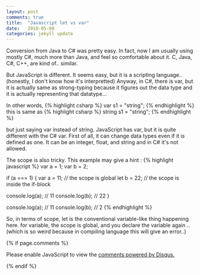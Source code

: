 ```yaml
---
layout: post
comments: true
title:  "Javascript let vs var"
date:   2018-05-08
categories: jekyll update
---
```


Conversion from Java to C# was pretty easy. In fact, now I am usually using mostly C#, much more than Java,
and feel so comfortable about it. C, Java, C#, C++, are kind of.. similar.

But JavaScript is different.
It seems easy, but it is a scripting language.. (honestly, I don't know how it's interpretted)
Anyway, in C#, there is var, but it is actually same as strong-typing because it figures out the data type
and it is actually representing that datatype... 

In other words,
{% highlight csharp %}
	var s1 = "string";
{% endhighlight %}
this is same as 
{% highlight csharp %}
	string s1 = "string";
{% endhighlight %}

but just saying var instead of string.
JavaScript has var, but it is quite different with the C# var.
First of all, it can change data types even if it is defined as one.
It can be an integer, float, and string and in C# it's not allowed.

The scope is also tricky.
This example may give a hint : 
{% highlight javascript %}
	var a = 1;
var b = 2;

if (a === 1) {
  var a = 11; // the scope is global
  let b = 22; // the scope is inside the if-block

  console.log(a);  // 11
  console.log(b);  // 22
} 

console.log(a); // 11
console.log(b); // 2
{% endhighlight %}

So, in terms of scope, let is the conventional variable-like thing happening here.
for variable, the scope is global, and you declare the variable again .. 
(which is so weird because in compiling language this will give an error..)


{% if page.comments %} 
<div id="disqus_thread"></div>
<script>

/**
*  RECOMMENDED CONFIGURATION VARIABLES: EDIT AND UNCOMMENT THE SECTION BELOW TO INSERT DYNAMIC VALUES FROM YOUR PLATFORM OR CMS.
*  LEARN WHY DEFINING THESE VARIABLES IS IMPORTANT: https://disqus.com/admin/universalcode/#configuration-variables*/
/*
var disqus_config = function () {
this.page.url = PAGE_URL;  // Replace PAGE_URL with your page's canonical URL variable
this.page.identifier = PAGE_IDENTIFIER; // Replace PAGE_IDENTIFIER with your page's unique identifier variable
};
*/
(function() { // DON'T EDIT BELOW THIS LINE
var d = document, s = d.createElement('script');
s.src = 'https://https-jinmc-github-io-programmingtips.disqus.com/embed.js';
s.setAttribute('data-timestamp', +new Date());
(d.head || d.body).appendChild(s);
})();
</script>
<noscript>Please enable JavaScript to view the <a href="https://disqus.com/?ref_noscript">comments powered by Disqus.</a></noscript>
                            

 {% endif %}
